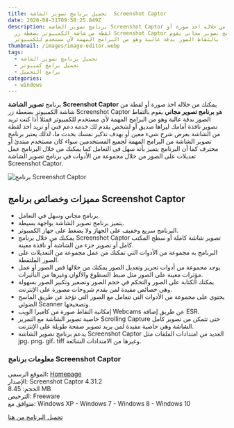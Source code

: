 ```yaml
---
title: تحميل برنامج تصوير الشاشة  Screenshot Captor
date: 2020-08-31T09:58:25.849Z
description: برنامج تصوير الشاشة Screenshot Captor يمكنك من خلاله اخذ صورة أو
  لقطة من شاشة الكمبيوتر بضغطة زر Screenshot Captor هو برنامج تصوير مجاني يقوم
  بالتقاط الصور بدقة عالية وهو من البرامج المهمة لأي مستخدم للكمبيوتر
thumbnail: /images/image-editor.webp
tags:
  - تحميل برنامج تصوير الشاشة
  - تحميل برامج كمبيوتر
  - برامج التحميل
categories:
  - windows
---
```

<!--StartFragment-->

برنامج **تصوير الشاشة** **Screenshot Captor** يمكنك من خلاله اخذ صورة أو لقطة من شاشة الكمبيوتر بضغطة زر Screenshot Captor هو **برنامج تصوير مجاني** يقوم بالتقاط الصور بدقة عالية وهو من البرامج المهمة لأي مستخدم للكمبيوتر فمثلا أذا كنت تريد تصوير نافذة أمامك ليراها صديق أو لشخص يقدم لك خدمة دعم فني أو تريد أخذ لقطة من الشاشة بغرض شرح شيء معين أو بهدف تذكير نفسك بحدث ما، لذلك يعتبر برنامج تصوير الشاشة من البرامج المهمة لجميع المستخدمين سواء كان مستخدم مبتدئ أو محترف كما أن البرنامج يتميز بأنه سهل في التعامل كما يمكنك من خلال البرنامج عمل تعديلات على الصور من خلال مجموعة من الأدوات في برنامج تصوير الشاشة Screenshot Captor.

![برنامج Screenshot Captor](https://1.bp.blogspot.com/-K9t_OC916Ow/XHqQOsbD7DI/AAAAAAAABVo/Qh6EP2pkHUIINhBYaI_VxDVtHPQFDvIVwCLcBGAs/s1600/Screenshot-Captor.png "Screenshot Captor")



## مميزات وخصائص برنامج Screenshot Captor

* برنامج مجاني وسهل في التعامل.
* يتميز برنامج تصوير الشاشة بواجهة بسيطة.
* البرنامج سريع وخفيف على الجهاز ولا يضغط على جهاز الكمبيوتر.
* يمكنك من خلال برنامج Screenshot Captor تصوير شاشة كاملة أو سطح المكتب كامل أو تصوير جزء من الشاشة أو نافذة معينة.
* البرنامج به مجموعة من الأدوات التي تمكنك من عمل مجموعة من التعديلات على الصور الملتقطة.
* يوجد مجموعة من أدوات تحرير وتعديل الصور يمكنك من خلالها قص الصور أو عمل مؤثرات معينة على الصور مثل ضبط السطوع والألوان وغيرها من التأثيرات.
* يمكنك الكتابة على الصور والتحكم في حجم الصور وتصغير وتكبير الصور بسهولة وهي خصائص مفيدة لمن يقدم شروحات مصورة على الإنترنت.
* يحتوي على مجموعة من الأدوات التي تتعامل مع الصور التي تؤخذ عن طريق الماسح الضوئي Scanner وتصحيحها.
* إمكانية التقاط صورة من كاميرا الويب Webcams عن طريق إضافة ESR.
* خاصية تصوير الشاشة مع التمرير Scrolling Capture حتى تتمكن من تصوير كامل الشاشة وهي خاصية مفيدة لمن يريد تصوير صفحة طويلة على الإنترنت.
* يدعم برنامج تصوير الشاشة Screenshot Captor العديد من امتدادات الملفات مثل jpg، png، gif، tiff وغيرها من الامتدادات الشائعة.



### معلومات برنامج Screenshot Captor

الموقع الرسمي: [Homepage](http://www.donationcoder.com/)\
الإصدار: Screenshot Captor 4.31.2\
الحجم: 8.45 MB\
الترخيص: Freeware\
متوافق مع: Windows XP - Windows 7 - Windows 8 - Windows 10

[تحميل البرنامج من هنا](http://www.donationcoder.com/Software/Mouser/screenshotcaptor/downloads/ScreenshotCaptorSetup.exe)

<!--EndFragment-->